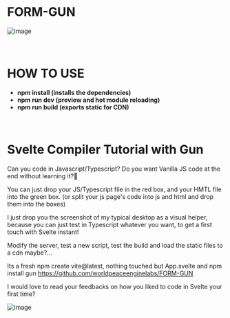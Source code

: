 # FORM-GUN

![image](https://user-images.githubusercontent.com/67427045/174142438-2128bc5a-4284-4ebb-8ed7-a4841873cf8b.png)
<br><br><br>

# HOW TO USE
 
- **npm install (installs the dependencies)**
- **npm run dev (preview and hot module reloading)**
- **npm run build (exports static for CDN)**
<br><br><br>

# Svelte Compiler Tutorial with Gun

Can you code in Javascript/Typescript? Do you want Vanilla JS code at the end without learning it?🤩

You can just drop your JS/Typescript file in the red box, and your HMTL file into the green box. (or split your js page's code into js and html and drop them into the boxes)

I just drop you the screenshot of my typical desktop as a visual helper, because you can just test in Typescript whatever you want, to get a first touch with Svelte instant!

Modify the server, test a new script, test the build and load the static files to a cdn maybe?...

Its a fresh npm create vite@latest, nothing touched but App.svelte and npm install gun
https://github.com/worldpeaceenginelabs/FORM-GUN

I would love to read your feedbacks on how you liked to code in Svelte your first time?
<br>

![image](https://user-images.githubusercontent.com/67427045/176132137-16740536-68b9-482e-b5d7-0b86dbb2f85b.png)
